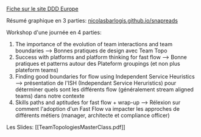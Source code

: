 [Fiche sur le site DDD Europe](https://2024.dddeurope.com/program/team-topologies-masterclass-success-patterns-for-fast-flow/)

Résumé graphique en 3 parties: [nicolasbarlogis.github.io/snapreads](https://nicolasbarlogis.github.io/snapreads/infographics/team-topologies-masterclass-success-patterns-for-fast-flow/)

Workshop d'une journée en 4 parties:
1. The importance of the evolution of team interactions and team boundaries --> Bonnes pratiques de design avec Team Topo 
2.  Success with platforms and platform thinking for fast flow --> Bonne pratiques et patterns autour des Plateform groupings (et non plus plateform teams)
3. Finding good boundaries for flow using Independent Service Heuristics --> présentation de l'ISH (Independant Service Heruristics) pour déterminer quels sont les différents flow (généralement stream aligned teams) dans notre contexte
4. Skills paths and aptitudes for fast flow + wrap-up --> Rélexion sur comment l'adoption d'un Fast Flow va impacter les approches de différents métiers (manager, architecte et compliance officer)

Les Slides: [[TeamTopologiesMasterClass.pdf]]